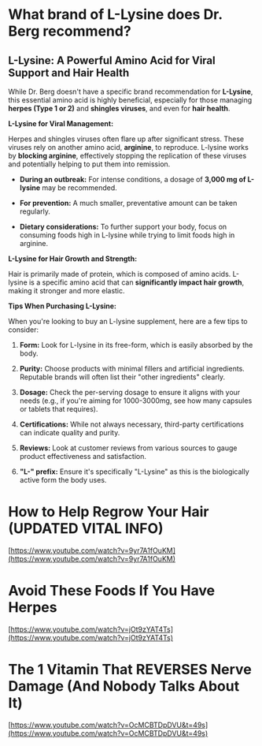 # What brand of L-Lysine does Dr. Berg recommend?

## L-Lysine: A Powerful Amino Acid for Viral Support and Hair Health

While Dr. Berg doesn't have a specific brand recommendation for **L-Lysine**, this essential amino acid is highly beneficial, especially for those managing **herpes (Type 1 or 2)** and **shingles viruses**, and even for **hair health**.

**L-Lysine for Viral Management:**

Herpes and shingles viruses often flare up after significant stress. These viruses rely on another amino acid, **arginine**, to reproduce. L-lysine works by **blocking arginine**, effectively stopping the replication of these viruses and potentially helping to put them into remission.

- **During an outbreak:** For intense conditions, a dosage of **3,000 mg of L-lysine** may be recommended.

- **For prevention:** A much smaller, preventative amount can be taken regularly.

- **Dietary considerations:** To further support your body, focus on consuming foods high in L-lysine while trying to limit foods high in arginine.

**L-Lysine for Hair Growth and Strength:**

Hair is primarily made of protein, which is composed of amino acids. L-lysine is a specific amino acid that can **significantly impact hair growth**, making it stronger and more elastic.

**Tips When Purchasing L-Lysine:**

When you're looking to buy an L-lysine supplement, here are a few tips to consider:

1. **Form:** Look for L-lysine in its free-form, which is easily absorbed by the body.

2. **Purity:** Choose products with minimal fillers and artificial ingredients. Reputable brands will often list their "other ingredients" clearly.

3. **Dosage:** Check the per-serving dosage to ensure it aligns with your needs (e.g., if you're aiming for 1000-3000mg, see how many capsules or tablets that requires).

4. **Certifications:** While not always necessary, third-party certifications can indicate quality and purity.

5. **Reviews:** Look at customer reviews from various sources to gauge product effectiveness and satisfaction.

6. **"L-" prefix:** Ensure it's specifically "L-Lysine" as this is the biologically active form the body uses.

# **How to Help Regrow Your Hair (UPDATED VITAL INFO)**

[https://www.youtube.com/watch?v=9yr7A1fOuKM](https://www.youtube.com/watch?v=9yr7A1fOuKM)

# **Avoid These Foods If You Have Herpes**

[https://www.youtube.com/watch?v=jOt9zYAT4Ts](https://www.youtube.com/watch?v=jOt9zYAT4Ts)

# **The 1 Vitamin That REVERSES Nerve Damage (And Nobody Talks About It)**

[https://www.youtube.com/watch?v=OcMCBTDpDVU&t=49s](https://www.youtube.com/watch?v=OcMCBTDpDVU&t=49s)
